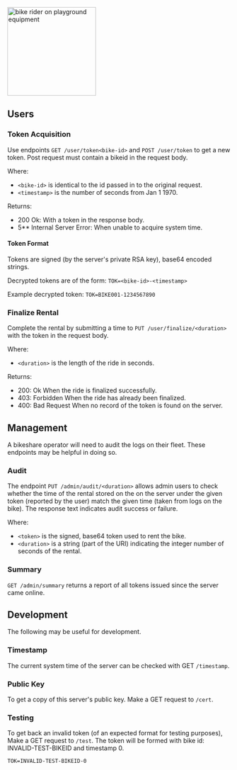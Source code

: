 <img src="http://3.bp.blogspot.com/-SK8CvVbZrT0/TqlFEjIS4XI/AAAAAAAAA6s/wM2FyKrlWjk/s1600/PA240019.JPG" alt="bike rider on playground equipment"
	title="Wicket Riding" height="200" />

## Users

### Token Acquisition

Use endpoints `GET /user/token<bike-id>` and `POST /user/token` to get a new
token. Post request must contain a bikeid in the request body.

Where:

- `<bike-id>` is identical to the id passed in to
the original request.
- `<timestamp>` is the number of seconds from Jan 1 1970.

Returns:

- 200 Ok: With a token in the response body.
- 5** Internal Server Error: When unable to acquire system time.

#### Token Format
Tokens are signed (by the server's private RSA key), base64 encoded strings.

Decrypted tokens are of the form:
```TOK=<bike-id>-<timestamp>```

Example decrypted token: `TOK=BIKE001-1234567890`

### Finalize Rental

Complete the rental by submitting a time to `PUT /user/finalize/<duration>` with
the token in the request body.

Where:

- `<duration>` is the length of the ride in seconds.

Returns:

- 200: Ok When the ride is finalized successfully.
- 403: Forbidden When the ride has already been finalized.
- 400: Bad Request When no record of the token is found on the server.

## Management

A bikeshare operator will need to audit the logs on their fleet. These endpoints
may be helpful in doing so.

### Audit

The endpoint `PUT /admin/audit/<duration>` allows admin users to check whether the time
of the rental stored on the on the server under the given token (reported by the
user) match the given time (taken from logs on the bike). The response text indicates audit success or
failure.

Where:

- `<token>` is the signed, base64 token used to rent the bike.
- `<duration>` is a string (part of the URI) indicating the integer number of
  seconds of the rental.
  
### Summary

`GET /admin/summary` returns a report of all tokens issued since the server came
online.

## Development

The following may be useful for development.

### Timestamp

The current system time of the server can be checked with GET `/timestamp`.

### Public Key
 
To get a copy of this server\'s public key. Make a GET request to `/cert`.
 
### Testing

To get back an invalid token (of an expected format for testing purposes), Make
a GET request to `/test`. The token will be formed with bike id: INVALID-TEST-BIKEID and timestamp 0.
 
```TOK=INVALID-TEST-BIKEID-0```
